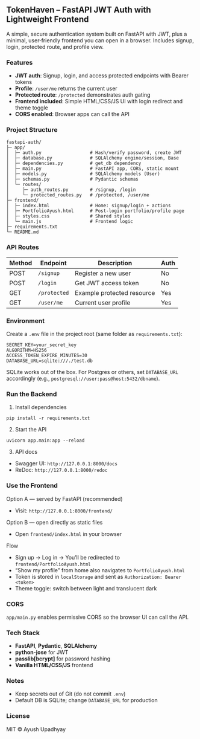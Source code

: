 ## TokenHaven – FastAPI JWT Auth with Lightweight Frontend

A simple, secure authentication system built on FastAPI with JWT, plus a minimal, user‑friendly frontend you can open in a browser. Includes signup, login, protected route, and profile view.

### Features
- **JWT auth**: Signup, login, and access protected endpoints with Bearer tokens
- **Profile**: `/user/me` returns the current user
- **Protected route**: `/protected` demonstrates auth gating
- **Frontend included**: Simple HTML/CSS/JS UI with login redirect and theme toggle
- **CORS enabled**: Browser apps can call the API

### Project Structure
```
fastapi-auth/
├─ app/
│  ├─ auth.py                  # Hash/verify password, create JWT
│  ├─ database.py              # SQLAlchemy engine/session, Base
│  ├─ dependencies.py          # get_db dependency
│  ├─ main.py                  # FastAPI app, CORS, static mount
│  ├─ models.py                # SQLAlchemy models (User)
│  ├─ schemas.py               # Pydantic schemas
│  └─ routes/
│     ├─ auth_routes.py        # /signup, /login
│     └─ protected_routes.py   # /protected, /user/me
├─ frontend/
│  ├─ index.html               # Home: signup/login + actions
│  ├─ PortfolioAyush.html      # Post-login portfolio/profile page
│  ├─ styles.css               # Shared styles
│  └─ main.js                  # Frontend logic
├─ requirements.txt
└─ README.md
```

### API Routes

| Method | Endpoint     | Description                | Auth |
|--------|--------------|----------------------------|------|
| POST   | `/signup`    | Register a new user        | No   |
| POST   | `/login`     | Get JWT access token       | No   |
| GET    | `/protected` | Example protected resource | Yes  |
| GET    | `/user/me`   | Current user profile       | Yes  |

### Environment
Create a `.env` file in the project root (same folder as `requirements.txt`):
```
SECRET_KEY=your_secret_key
ALGORITHM=HS256
ACCESS_TOKEN_EXPIRE_MINUTES=30
DATABASE_URL=sqlite:///./test.db
```

SQLite works out of the box. For Postgres or others, set `DATABASE_URL` accordingly (e.g., `postgresql://user:pass@host:5432/dbname`).

### Run the Backend
1) Install dependencies
```
pip install -r requirements.txt
```
2) Start the API
```
uvicorn app.main:app --reload
```
3) API docs
- Swagger UI: `http://127.0.0.1:8000/docs`
- ReDoc: `http://127.0.0.1:8000/redoc`

### Use the Frontend
Option A — served by FastAPI (recommended)
- Visit: `http://127.0.0.1:8000/frontend/`

Option B — open directly as static files
- Open `frontend/index.html` in your browser

Flow
- Sign up → Log in → You’ll be redirected to `frontend/PortfolioAyush.html`
- “Show my profile” from home also navigates to `PortfolioAyush.html`
- Token is stored in `localStorage` and sent as `Authorization: Bearer <token>`
- Theme toggle: switch between light and translucent dark

### CORS
`app/main.py` enables permissive CORS so the browser UI can call the API.

### Tech Stack
- **FastAPI**, **Pydantic**, **SQLAlchemy**
- **python-jose** for JWT
- **passlib[bcrypt]** for password hashing
- **Vanilla HTML/CSS/JS** frontend

### Notes
- Keep secrets out of Git (do not commit `.env`)
- Default DB is SQLite; change `DATABASE_URL` for production

### License
MIT © Ayush Upadhyay
